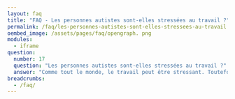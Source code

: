 ```yaml
---
layout: faq
title: "FAQ - Les personnes autistes sont-elles stressées au travail ?"
permalink: /faq/les-personnes-autistes-sont-elles-stressees-au-travail
oembed_image: /assets/pages/faq/opengraph. png
modules:
  - iframe
question: 
  number: 17
  question: "Les personnes autistes sont-elles stressées au travail ?"
  answer: "Comme tout le monde, le travail peut être stressant. Toutefois, pour beaucoup de personnes autistes, l'aspect social peut générer de l'anxiété. Comprendre le langage corporel ou savoir comment converser avec les collègues mais également savoir quel ton de voix employer peut être difficile. De même, savoir si un problème doit être discuté avec le supérieur hiérarchique ou un collègue peut générer de l'anxiété. En tant que collègue, soyez conscients de cela et gardez un œil sur la personne autiste afin de voir si elle devient anxieuse. Peut-être savez-vous qu'un ordinateur ne fonctionne pas où qu'il y a des retards dans les transports en commun cette semaine. Vous pouvez en informer la personne autiste afin de ne pas créer d'imprévu et de ne pas générer d'anxiété supplémentaire. Tout le soutien que vous fournirez tend à créer un meilleur environnement de travail. "
breadcrumbs:
  - /faq/
---
```


